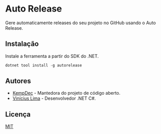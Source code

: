 # Auto Release

Gere automaticamente releases do seu projeto no GitHub usando o Auto Release.

## Instalação

Instale a ferramenta a partir do SDK do .NET.

``` powershell
dotnet tool install -g autorelease
```

## Autores

- [KempDec](https://kempdec.com) - Mantedora do projeto de código aberto.
- [Vinícius Lima](https://github.com/viniciusxdl) - Desenvolvedor .NET C#.

## Licença

[MIT](https://github.com/kempdec/AutoRelease/blob/main/LICENSE.txt)